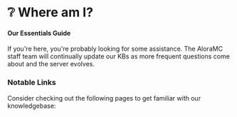 # ❔ Where am I?
#### Our Essentials Guide


If you're here, you're probably looking for some assistance. The AloraMC staff team will continually update our KBs as more frequent questions come about and the server evolves.

### Notable Links
Consider checking out the following pages to get familiar with our knowledgebase:

